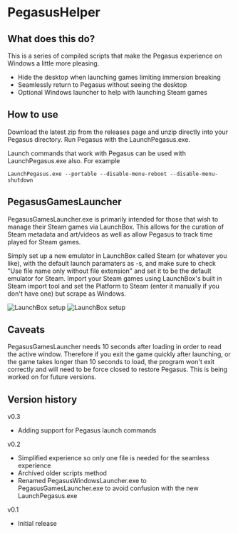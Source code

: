# PegasusHelper

## What does this do?
This is a series of compiled scripts that make the Pegasus experience on Windows a little more pleasing.

- Hide the desktop when launching games limiting immersion breaking
- Seamlessly return to Pegasus without seeing the desktop
- Optional Windows launcher to help with launching Steam games

## How to use
Download the latest zip from the releases page and unzip directly into your Pegasus directory. Run Pegasus with the LaunchPegasus.exe.

Launch commands that work with Pegasus can be used with LaunchPegasus.exe also. For example 

```LaunchPegasus.exe --portable --disable-menu-reboot --disable-menu-shutdown```

## PegasusGamesLauncher
PegasusGamesLauncher.exe is primarily intended for those that wish to manage their Steam games via LaunchBox. This allows for the curation of Steam metadata and art/videos as well as allow Pegasus to track time played for Steam games. 

Simply set up a new emulator in LaunchBox called Steam (or whatever you like), with the default launch paramaters as -s, and make sure to check "Use file name only without file extension" and set it to be the default emulator for Steam. Import your Steam games using LaunchBox's built in Steam import tool and set the Platform to Steam (enter it manually if you don't have one) but scrape as Windows.

![LaunchBox setup](https://i.imgur.com/qiRYihO.png)
![LaunchBox setup](https://i.imgur.com/wHjl9re.png)

## Caveats
PegasusGamesLauncher needs 10 seconds after loading in order to read the active window. Therefore if you exit the game quickly after launching, or the game takes longer than 10 seconds to load, the program won't exit correctly and will need to be force closed to restore Pegasus. This is being worked on for future versions.

## Version history
v0.3
- Adding support for Pegasus launch commands

v0.2
- Simplified experience so only one file is needed for the seamless experience
- Archived older scripts method
- Renamed PegasusWindowsLauncher.exe to PegasusGamesLauncher.exe to avoid confusion with the new LaunchPegasus.exe

v0.1
- Initial release
